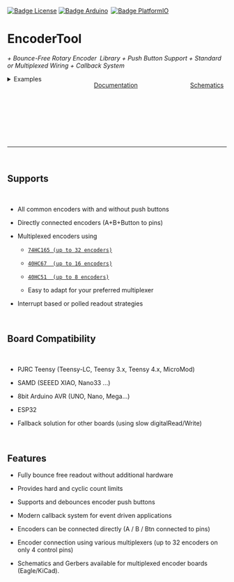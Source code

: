 [![Badge License]][License] [![Badge Arduino]][Arduino] [![Badge PlatformIO]][PlatformIO]
# EncoderTool

*+ Bounce-Free Rotary Encoder Library + Push Button Support + Standard or Multiplexed Wiring + Callback System*

<svg width="100%" fill="none" >
<foreignObject width="100%" height = 200%>
<div xmlns="http://www.w3.org/1999/xhtml">
 <style>
 .container {
   display: flex;
   justify-content: space-between;
   margin: 0;
 }
 </style>
 <div class="container">
  <details>
  <summary >Examples</summary>

   - [Basic usage](examples/01_HelloEncoder/01_HelloEncoder.ino)
   - [Polled Encoders](examples/02_Multiplexed_74165/02_Multiplexed_74165.ino)
   - [Using the encoder push button](examples/05_EncoderButton/05_EncoderButton.ino)
   - Multiplexing
     - [Using a 74HC165 shift register as multiplexer](examples/02_Multiplexed_74165/02_Multiplexed_74165.ino)
     - [Using a 40HC67 analog switch as multiplexer](examples/03_Multiplexed_4067/03_Multiplexed_4067.ino)
     - [Using a 40HC51 analog switch as multiplexer](examples/06_Multiplexed_4051/06_Multiplexed_4051.ino)
 </details>

 [Documentation][Documentation]

 [Schematics][Schematics] 
</div>
</div>
</foreignObject>
</svg>

---



<br>

## Supports

<br>

- All common encoders with and without push buttons

- Directly connected encoders (A+B+Button to pins)

- Multiplexed encoders using

    - [`74HC165 (up to 32 encoders)`][MPLEX74165]

    - [`40HC67  (up to 16 encoders)`][MPLEX4067]

    - [`40HC51  (up to 8 encoders)`][MPLEX4051]

    - Easy to adapt for your preferred multiplexer

- Interrupt based or polled readout strategies

<br>

## Board Compatibility

<br>

- PJRC Teensy (Teensy-LC, Teensy 3.x, Teensy 4.x, MicroMod)

- SAMD (SEEED XIAO, Nano33 ...)

- 8bit Arduino AVR (UNO, Nano, Mega...)

- ESP32

- Fallback solution for other boards (using slow digitalRead/Write)


<br>

## Features

- Fully bounce free readout without additional hardware

- Provides hard and cyclic count limits

- Supports and debounces encoder push buttons

- Modern callback system for event driven applications

- Encoders can be connected directly (A / B / Btn connected to pins)

- Encoder connection using various multiplexers (up to 32 encoders on only 4 control pins)

- Schematics and Gerbers available for multiplexed encoder boards (Eagle/KiCad).


<!----------------------------------------------------------------------------->

<!-- [Badge Arduino]: https://img.shields.io/badge/Arduino-EncoderTool-00979D.svg?logo=arduino -->
[Badge Arduino]: https://www.ardu-badge.com/badge/EncoderTool.svg
[Badge PlatformIO]: https://badges.registry.platformio.org/packages/luni64/library/EncoderTool.svg
[Badge License]: https://img.shields.io/github/license/luni64/EncoderTool

[Arduino]: https://www.ardu-badge.com/EncoderTool
[PlatformIO]: https://registry.platformio.org/libraries/luni64/EncoderTool/

[Documentation]: https://github.com/luni64/EncoderTool/wiki
[Schematics]: extras
[Examples]: examples
[License]: LICENSE
[MPLEX74165]:extras/Boards/MPX_74165
[MPLEX4067]:extras/Boards/MPX_4067
[MPLEX4051]:extras/Boards/MPX_4051

[EX1]:examples/01_HelloEncoder/01_HelloEncoder.ino



